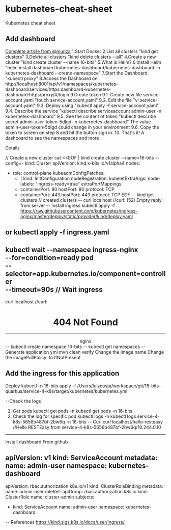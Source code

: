 # kubernetes-cheat-sheet
Kubernetes cheat sheet


## Add dashboard
[Complete article from @munza](https://medium.com/@munza/local-kubernetes-with-kind-helm-dashboard-41152e4b3b3d)
1.Start Docker
2.List all clusters "kind get clusters"
3.Delete all clusters "kind delete clusters --all"
4.Create a new cluster "kind create cluster --name 16-bits"
5.What is Helm?
6.Install Helm "helm install dashboard kubernetes-dashboard/kubernetes-dashboard -n kubernetes-dashboard --create-namespace"
7.Start the Dashboard "kubectl proxy"
8.Access the Dashboard on http://localhost:8001/api/v1/namespaces/kubernetes-dashboard/services/https:dashboard-kubernetes-dashboard:https/proxy/#/login
9.Create token
9.1. Create new file service-account.yaml "touch service-account.yaml"
9.2. Edit the file "vi service-account.yaml"
9.3. Deploy using "kubectl apply -f service-account.yaml"
9.4. Describe the service "kubectl describe serviceaccount admin-user -n kubernetes-dashboard"
9.5. See the content of token "kubectl describe secret admin-user-token-5dlgd -n kubernetes-dashboard" The value admin-user-token-5dlgd could change in your environment
9.6. Copy the token to screen on step 8 and hit the button sign in.
10. That's it! A dashboard to see the namespaces and more


Details

// Create a new cluster
cat <<EOF | kind create cluster --name=16-bits --config=-
kind: Cluster
apiVersion: kind.x-k8s.io/v1alpha4
nodes:
- role: control-plane
  kubeadmConfigPatches:
  - |
    kind: InitConfiguration
    nodeRegistration:
      kubeletExtraArgs:
        node-labels: "ingress-ready=true"
  extraPortMappings:
  - containerPort: 80
    hostPort: 80
    protocol: TCP
  - containerPort: 443
    hostPort: 443
    protocol: TCP
EOF
--
kind get clusters // created clusters
--
curl localhost //curl: (52) Empty reply from server
-- Install ingress
kubectl apply -f https://raw.githubusercontent.com/kubernetes/ingress-nginx/master/deploy/static/provider/kind/deploy.yaml

or 
kubectl apply -f ingress.yaml
--
kubectl wait --namespace ingress-nginx \
  --for=condition=ready pod \
  --selector=app.kubernetes.io/component=controller \
  --timeout=90s
  // Wait ingress
--
curl localhost //curl: 
<html>
<head><title>404 Not Found</title></head>
<body>
<center><h1>404 Not Found</h1></center>
<hr><center>nginx</center>
</body>
</html>
--
kubectl create namespace 16-bits
--
kubectl get namespaces
--
Generate application yml
mvn clean verify
Change the image name 
Change the imagePullPolicy: to IfNotPresent

Add the ingress for this application
---
Deploy
kubectl -n 16-bits apply -f /Users/luizcosta/workspace/git/16-bits-quarkus/service-4-k8s/target/kubernetes/kubernetes.yml

--Check the logs
1. Get pods
kubectl get pods -n <namespace>
kubectl get pods -n 16-bits
2. Check the log for specific pod
kubectl logs <pod-name> -n <namespace>
kubectl logs service-4-k8s-5656b487bf-2bw6q -n 16-bits
--
Curl
curl localhost/hello-resteasy //Hello RESTEasy from service-4-k8s-5656b487bf-2bw6q/10.244.0.10

---
Install dashboard
From github

apiVersion: v1
kind: ServiceAccount
metadata:
  name: admin-user
  namespace: kubernetes-dashboard
---
apiVersion: rbac.authorization.k8s.io/v1
kind: ClusterRoleBinding
metadata:
  name: admin-user
roleRef:
  apiGroup: rbac.authorization.k8s.io
  kind: ClusterRole
  name: cluster-admin
subjects:
- kind: ServiceAccount
  name: admin-user
  namespace: kubernetes-dashboard


--
References
https://kind.sigs.k8s.io/docs/user/ingress/
